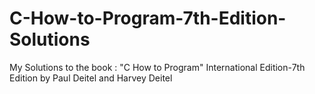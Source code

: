 # C-How-to-Program-7th-Edition-Solutions
My Solutions to the book : "C How to Program" International Edition-7th Edition by Paul Deitel and Harvey Deitel 
